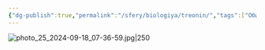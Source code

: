 ```yaml
---
{"dg-publish":true,"permalink":"/sfery/biologiya/treonin/","tags":["Общаябиология"]}
---
```


![photo_25_2024-09-18_07-36-59.jpg|250](/img/user/%D0%90%D1%80%D1%85%D0%B8%D0%B2/%D0%9A%D1%8D%D1%88/photo_25_2024-09-18_07-36-59.jpg)